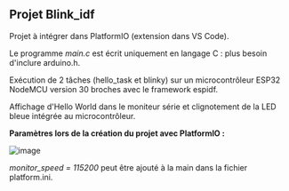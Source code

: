 ## Projet Blink_idf

Projet à intégrer dans PlatformIO (extension dans VS Code).

Le programme *main.c* est écrit uniquement en langage C : plus besoin d'inclure arduino.h.

Exécution de 2 tâches (hello_task et blinky) sur un microcontrôleur ESP32 NodeMCU version 30 broches avec le framework espidf.

Affichage d'Hello World dans le moniteur série et clignotement de la LED bleue intégrée au microcontrôleur.


**Paramètres lors de la création du projet avec PlatformIO :**

![image](https://user-images.githubusercontent.com/44494044/131227633-030858a1-daf3-4855-9517-3e5d42a1ed27.png)

*monitor_speed = 115200* peut être ajouté à la main dans la fichier platform.ini.
